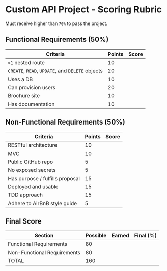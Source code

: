 # Custom API Project - Scoring Rubric

Must receive higher than `70%` to pass the project.

## Functional Requirements (50%)

| Criteria | Points | Score |
| -------- | ------ | ----- |
| `>1` nested route | 10 | |
| `CREATE`, `READ`, `UPDATE`, and `DELETE` objects | 20 | |
| Uses a DB | 10 | |
| Can provision users | 20 | |
| Brochure site | 10 | |
| Has documentation | 10 | |

## Non-Functional Requirements (50%)

| Criteria | Points | Score |
| -------- | ------ | ----- |
| RESTful architecture | 10 | |
| MVC | 10 | |
| Public GitHub repo | 5 | |
| No exposed secrets | 5 | |
| Has purpose / fulfills proposal | 15 | |
| Deployed and usable | 15 | |
| TDD approach | 15 | |
| Adhere to AirBnB style guide| 5 | |

## Final Score

| Section | Possible | Earned | Final (%) |
| ------- | -------- | ------ | --------- |
| Functional Requirements | 80 | | |
| Non-Functional Requirements | 80 | | |
| TOTAL | 160 | | |
